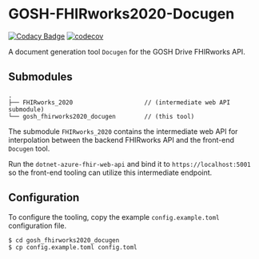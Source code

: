 # GOSH-FHIRworks2020-Docugen

[![Codacy Badge](https://api.codacy.com/project/badge/Grade/42a7c1f4d5314c7f9b44bca857292ac6)](https://app.codacy.com/manual/jieyouxu/GOSH-FHIRworks2020-Docugen?utm_source=github.com&utm_medium=referral&utm_content=jieyouxu/GOSH-FHIRworks2020-Docugen&utm_campaign=Badge_Grade_Dashboard)
[![codecov](https://codecov.io/gh/jieyouxu/GOSH-FHIRworks2020-Docugen/branch/master/graph/badge.svg)](https://codecov.io/gh/jieyouxu/GOSH-FHIRworks2020-Docugen)

A document generation tool `Docugen` for the GOSH Drive FHIRworks API.

## Submodules

```
.
├── FHIRworks_2020                    // (intermediate web API submodule)
└── gosh_fhirworks2020_docugen        // (this tool)
```

The submodule `FHIRworks_2020` contains the intermediate web API for
interpolation between the backend FHIRworks API and the front-end `Docugen`
tool.

Run the `dotnet-azure-fhir-web-api` and bind it to `https://localhost:5001` so
the front-end tooling can utilize this intermediate endpoint.

## Configuration

To configure the tooling, copy the example `config.example.toml` configuration
file.

```bash
$ cd gosh_fhirworks2020_docugen
$ cp config.example.toml config.toml
```
